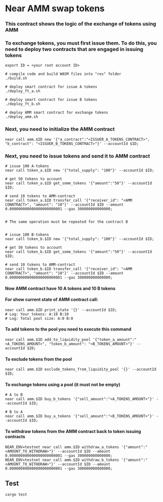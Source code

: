 # Near AMM swap tokens

### This contract shows the logic of the exchange of tokens using AMM

### To exchange tokens, you must first issue them. To do this, you need to deploy two contracts that are engaged in issuing tokens

```
export ID = <your root account ID>

# compile code and build WASM files into "res" folder
./build.sh

# deploy smart contract for issue A tokens
./deploy_ft_a.sh

# deploy smart contract for issue B tokens
./deploy_ft_b.sh

# deploy AMM smart contract for exchange tokens
./deploy_amm.sh

```
### Next, you need to initialize the AMM contract

```
near call amm.$ID new '{"a_contract":"<ISSUER_A_TOKENS_CONTRACT>", "b_contract": "<ISSUER_B_TOKENS_CONTRACT>"}' --accountId $ID;

```
### Next, you need to issue tokens and send it to AMM contract

```
# issue 100 A-tokens
near call token_a.$ID new '{"total_supply": "100"}' --accountId $ID;

# get 50 tokens to account
near call token_a.$ID get_some_tokens '{"amount":"50"}' --accountId $ID;

# send 10 tokens to AMM-contract
near call token_a.$ID transfer_call '{"receiver_id": "<AMM CONNTRACT>", "amount": "10"}' --accountId $ID --amount 0.000000000000000000000001 --gas 300000000000000;


# The same operation must be repeated for the contract B


# issue 100 B-tokens
near call token_b.$ID new '{"total_supply": "100"}' --accountId $ID;

# get 50 tokens to account
near call token_b.$ID get_some_tokens '{"amount":"50"}' --accountId $ID;

# send 10 tokens to AMM-contract
near call token_b.$ID transfer_call '{"receiver_id": "<AMM CONNTRACT>", "amount": "10"}' --accountId $ID --amount 0.000000000000000000000001 --gas 300000000000000;

```

#### Now AMM contract have 10 A tokens and 10 B tokens

#### For show current state of AMM contract call:
```
near call amm.$ID print_state '{}' --accountId $ID;
# Log: Your tokens: A:10 B:10
# Log: Total pool size: A:0 B:0
```

#### To add tokens to the pool you need to execute this command
```
near call amm.$ID add_to_liquidity_pool '{"token_a_amount":"<A_TOKENS_AMOUNT>", "token_b_amount": "<B_TOKENS_AMOUNT>"}' --accountId $ID;
```

#### To exclude tokens from the pool

```
near call amm.$ID exclude_tokens_from_liquidity_pool '{}' --accountId $ID;
```
#### To exchange tokens using a pool (it must not be empty)

```
# A to B
near call amm.$ID buy_b_tokens '{"sell_amount":"<A_TOKENS_AMOUNT>"}' --accountId $ID;

# B to A
near call amm.$ID buy_a_tokens '{"sell_amount":"<B_TOKENS_AMOUNT>"}' --accountId $ID;
```
#### To withdraw tokens from the AMM contract back to token issuing contracts

```
NEAR_ENV=testnet near call amm.$ID withdraw_a_tokens '{"amount":"<AMOUNT_TO_WITHDRAW>"}' --accountId $ID --amount 0.000000000000000000000001 --gas 300000000000000;
NEAR_ENV=testnet near call amm.$ID withdraw_b_tokens '{"amount":"<AMOUNT_TO_WITHDRAW>"}' --accountId $ID --amount 0.000000000000000000000001 --gas 300000000000000;
```

## Test
```
cargo test
```
